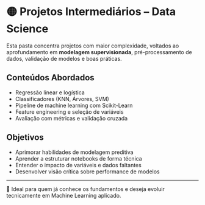 # 🟡 Projetos Intermediários – Data Science

Esta pasta concentra projetos com maior complexidade, voltados ao aprofundamento em **modelagem supervisionada**, pré-processamento de dados, validação de modelos e boas práticas.

## Conteúdos Abordados

- Regressão linear e logística
- Classificadores (KNN, Árvores, SVM)
- Pipeline de machine learning com Scikit-Learn
- Feature engineering e seleção de variáveis
- Avaliação com métricas e validação cruzada

## Objetivos

- Aprimorar habilidades de modelagem preditiva
- Aprender a estruturar notebooks de forma técnica
- Entender o impacto de variáveis e dados faltantes
- Desenvolver visão crítica sobre performance de modelos

---

🧠 Ideal para quem já conhece os fundamentos e deseja evoluir tecnicamente em Machine Learning aplicado.
